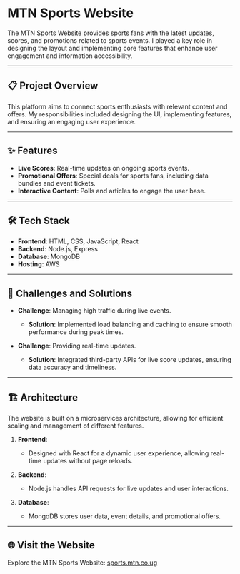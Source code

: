 # MTN Sports Website

The MTN Sports Website provides sports fans with the latest updates, scores, and promotions related to sports events. I played a key role in designing the layout and implementing core features that enhance user engagement and information accessibility.

---

## 📋 Project Overview
This platform aims to connect sports enthusiasts with relevant content and offers. My responsibilities included designing the UI, implementing features, and ensuring an engaging user experience.

---

## ✨ Features
- **Live Scores**: Real-time updates on ongoing sports events.
- **Promotional Offers**: Special deals for sports fans, including data bundles and event tickets.
- **Interactive Content**: Polls and articles to engage the user base.

---

## 🛠️ Tech Stack
- **Frontend**: HTML, CSS, JavaScript, React
- **Backend**: Node.js, Express
- **Database**: MongoDB
- **Hosting**: AWS

---

## 🚧 Challenges and Solutions
- **Challenge**: Managing high traffic during live events.
  - **Solution**: Implemented load balancing and caching to ensure smooth performance during peak times.

- **Challenge**: Providing real-time updates.
  - **Solution**: Integrated third-party APIs for live score updates, ensuring data accuracy and timeliness.

---

## 🏗️ Architecture
The website is built on a microservices architecture, allowing for efficient scaling and management of different features.

1. **Frontend**:
   - Designed with React for a dynamic user experience, allowing real-time updates without page reloads.

2. **Backend**:
   - Node.js handles API requests for live updates and user interactions.

3. **Database**:
   - MongoDB stores user data, event details, and promotional offers.

---

## 🌐 Visit the Website
Explore the MTN Sports Website: [sports.mtn.co.ug](https://sports.mtn.co.ug/)
